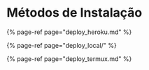 # Métodos de Instalação

{% page-ref page="deploy\_heroku.md" %}

{% page-ref page="deploy\_local/" %}

{% page-ref page="deploy\_termux.md" %}

